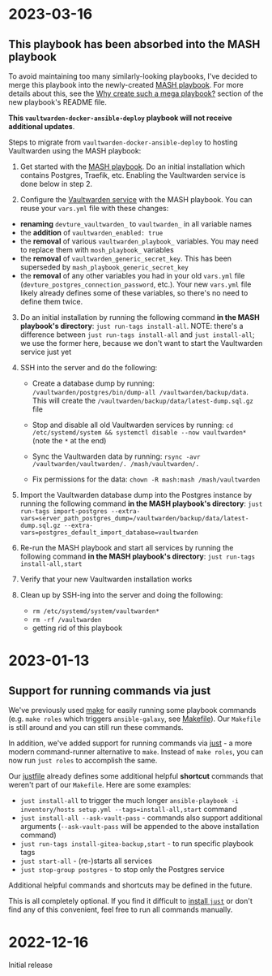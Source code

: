 # 2023-03-16

## This playbook has been absorbed into the MASH playbook

To avoid maintaining too many similarly-looking playbooks, I've decided to merge this playbook into the newly-created [MASH playbook](https://github.com/mother-of-all-self-hosting/mash-playbook). For more details about this, see the [Why create such a mega playbook?](https://github.com/mother-of-all-self-hosting/mash-playbook/tree/main#why-create-such-a-mega-playbook) section of the new playbook's README file.

**This `vaultwarden-docker-ansible-deploy` playbook will not receive additional updates**.

Steps to migrate from `vaultwarden-docker-ansible-deploy` to hosting Vaultwarden using the MASH playbook:

1. Get started with the [MASH playbook](https://github.com/mother-of-all-self-hosting/mash-playbook). Do an initial installation which contains Postgres, Traefik, etc. Enabling the Vaultwarden service is done below in step 2.

2. Configure the [Vaultwarden service](https://github.com/mother-of-all-self-hosting/mash-playbook/blob/main/docs/services/vaultwarden.md) with the MASH playbook. You can reuse your `vars.yml` file with these changes:

- **renaming** `devture_vaultwarden_` to `vaultwarden_` in all variable names
- the **addition** of `vaultwarden_enabled: true`
- the **removal** of various `vaultwarden_playbook_` variables. You may need to replace them with `mosh_playbook_` variables
- the **removal** of `vaultwarden_generic_secret_key`. This has been superseded by `mash_playbook_generic_secret_key`
- the **removal** of any other variables you had in your old `vars.yml` file (`devture_postgres_connection_password`, etc.). Your new `vars.yml` file likely already defines some of these variables, so there's no need to define them twice.

3. Do an initial installation by running the following command **in the MASH playbook's directory**: `just run-tags install-all`. NOTE: there's a difference between `just run-tags install-all` and `just install-all`; we use the former here, because we don't want to start the Vaultwarden service just yet

4. SSH into the server and do the following:

   - Create a database dump by running: `/vaultwarden/postgres/bin/dump-all /vaultwarden/backup/data`. This will create the `/vaultwarden/backup/data/latest-dump.sql.gz` file

    - Stop and disable all old Vaultwarden services by running: `cd /etc/systemd/system && systemctl disable --now vaultwarden*` (note the `*` at the end)

    - Sync the Vaultwarden data by running: `rsync -avr /vaultwarden/vaultwarden/. /mash/vaultwarden/.`

    - Fix permissions for the data: `chown -R mash:mash /mash/vaultwarden`

5. Import the Vaultwarden database dump into the Postgres instance by running the following command **in the MASH playbook's directory**: `just run-tags import-postgres --extra-vars=server_path_postgres_dump=/vaultwarden/backup/data/latest-dump.sql.gz --extra-vars=postgres_default_import_database=vaultwarden`

6.  Re-run the MASH playbook and start all services by running the following command **in the MASH playbook's directory**: `just run-tags install-all,start`

7. Verify that your new Vaultwarden installation works

8. Clean up by SSH-ing into the server and doing the following:

    - `rm /etc/systemd/system/vaultwarden*`
    - `rm -rf /vaultwarden`
    - getting rid of this playbook


# 2023-01-13

## Support for running commands via just

We've previously used [make](https://www.gnu.org/software/make/) for easily running some playbook commands (e.g. `make roles` which triggers `ansible-galaxy`, see [Makefile](Makefile)).
Our `Makefile` is still around and you can still run these commands.

In addition, we've added support for running commands via [just](https://github.com/casey/just) - a more modern command-runner alternative to `make`. Instead of `make roles`, you can now run `just roles` to accomplish the same.

Our [justfile](justfile) already defines some additional helpful **shortcut** commands that weren't part of our `Makefile`. Here are some examples:

- `just install-all` to trigger the much longer `ansible-playbook -i inventory/hosts setup.yml --tags=install-all,start` command
- `just install-all --ask-vault-pass` - commands also support additional arguments (`--ask-vault-pass` will be appended to the above installation command)
- `just run-tags install-gitea-backup,start` - to run specific playbook tags
- `just start-all` - (re-)starts all services
- `just stop-group postgres` - to stop only the Postgres service

Additional helpful commands and shortcuts may be defined in the future.

This is all completely optional. If you find it difficult to [install `just`](https://github.com/casey/just#installation) or don't find any of this convenient, feel free to run all commands manually.


# 2022-12-16

Initial release
